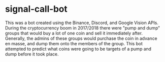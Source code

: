 # signal-call-bot

This was a bot created using the Binance, Discord, and Google Vision APIs. During the cryptocurrency boom in 2017/2018 there were "pump and dump" groups that would buy a lot of one coin and sell it immediately after. Generally, the admins of these groups would purchase the coin in advance en masse, and dump them onto the members of the group. This bot attempted to predict what coins were going to be targets of a pump and dump before it took place.
